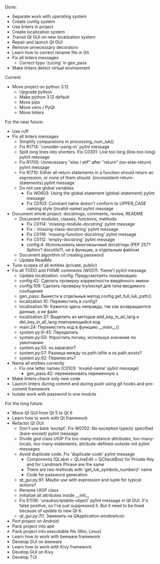 Done:

- Separate work with operating system
- Create config system
- Use linters in project
- Create localization system
- Transit Qt GUI on new localization system
- Repair and launch Qt GUI
- Remove unnecessary decorators
- Learn how to correct rename file in Git
- Fix all linters messages
    - Correct typo 'zucing' in gen_pass
- Make linters detect virtual environment

Current:

- Move project on python 3.12
    - Upgrade python
    - Make python 3.12 default
    - Move pipx
    - Move venv / PyQt
    - Move linters

For the near future:

- Use ruff
- Fix all linters messages
    - Simplify comparations in processing_num_luk()
    - Fix R1714: 'consider-using-in' pylint message
    - Split long lines into shorters. Fix C0301: Line too long (line-too-long) pylint message
    - Fix R1705: Unnecessary "else / elif" after "return" (no-else-return) pylint message
    - Fix R1710: Either all return statements in a function should return an expression, or none of them should. (inconsistent-return-statements) pylint message
    - Do not use global variables
        - Fix W0603: Using the global statement (global-statement) pylint message
        - Fix C0103: Constant name doesn't conform to UPPER_CASE naming style (invalid-name) pylint message
- Document whole project: docstrings, comments, review, README
    - Document modules, classes, functions, methods
        - Fix C0114: 'missing-module-docstring' pylint message
        - Fix : 'missing-class-docstring' pylint message
        - Fix C0116: 'missing-function-docstring' pylint message
        - Fix C0112: 'empty-docstring' pylint message
        - config:4: Использовать многоязычный docstrings (PEP 257? Sphinx? docutils?), не в функции, а отдельным файлом
    - Document algorithm of creating password
    - Update ReadMe
- Tune scopes of all entities (private, public)
- Fix all TODO and FIXME comments (W0511: 'fixme') pylint message
    - Update localization. config: Предусмотреть локализацию
    - config:42: Сделать проверку корректности введённого имени
    - config:109: Сделать проверку try/except для типа вводимого сообщения
    - gen_pass: Вынести в отдельный метод config.get_full_luk_path()
    - localization:10: Переместить в config?
    - localization:16: Кажется здесь неправда, так как возвращаются данные, а не файл
    - localization:37: Выделить из методов add_key_in_all_lang и del_key_in_all_lang повторяющийся код
    - main:24: Переместить код в функцию \_\_main\_\_()
    - system.py:9-45: Переделать
    - system.py:50: Упростить логику, используя значение по умолчанию
    - system.py:55: os.separator?
    - system.py:57: Разница между os.path.isfile и os.path.exists?
    - system.py:92: Переписать?
- Name all entities correctly
    - Fix one letter names (C0103: 'invalid-name' pylint message)
        - gen_pass:42: переименовать переменную s
- Make linters check only new code
- Launch linters during commit and during push using git hooks and pre-commit framework
- Isolate work with password in one module

For the long future:

- Move Qt GUI from Qt 5 to Qt 6
- Learn how to work with Qt framework
- Refactor Qt GUI
    - Don't use bare 'except'. Fix W0702: No exception type(s) specified (bare-except) pylint message
    - Divide god class UIGP
        Fix too-many-instance-attributes, too-many-locals, too-many-statements, attribute-defined-outside-init pylint messages
    - Avoid duplicate code. Fix 'duplicate-code' pylint message
        - Components (QLabel + QLineEdit + QCheckBox) for Private Key and for Landmark Phrase are the same
        - There are two methods with 'get_luk_symbols_number()' name
        - Code for password generation
    - qt_gui.py:91: Maybe use with expression and tuple for typical actions?
    - Rename UIGP class
    - Initialize all attributes inside \_\_init\_\_
    - Fix E1136: 'unsubscriptable-object' pylint message in Qt GUI.
        It's false positive, so I've just suppressed it.
        But it need to be fixed because of update to new Qt 6.
    - qt_gui.py:70: Заменить на QApplication.windowIcon
- Port project on Android
- Pack project into apk
- Pack project into executable file (Win, Linux)
- Learn how to work with beeware framework
- Develop GUI on beeware
- Learn how to work with Kivy framework
- Develop GUI on Kivy
- Develop TUI
